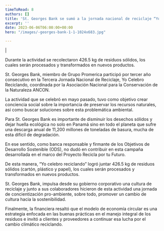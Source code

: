```yaml
---
timeToRead: 8
authors: []
title: 'St. Georges Bank se sumó a la jornada nacional de reciclaje “Yo celebro reciclando”'
excerpt: ''
date: 2023-06-06T06:00:00+00:00
hero: "/images/-georges-bank-1-1-1024x683.jpg"

---
```

|




Durante la actividad se recolectaron 426.5 kg de residuos sólidos, los cuales serán procesados y transformados en nuevos productos. 

St. Georges Bank, miembro de Grupo Promerica participó por tercer año consecutivo en la Tercera Jornada Nacional de Reciclaje, Yo Celebro Reciclando, coordinada por la Asociación Nacional para la Conservación de la Naturaleza ANCON.

La actividad que se celebró en mayo pasado, tuvo como objetivo crear conciencia social sobre la importancia de preservar los recursos naturales, así como buscar soluciones sobre esta problemática ambiental.

Para St. Georges Bank es importante de disminuir los desechos sólidos y dejar huella ecológica no solo en Panamá sino en todo el planeta que sufre una descarga anual de 11,200 millones de toneladas de basura, mucha de esta difícil de degradación.

En ese sentido, como banca responsable y firmante de los Objetivos de Desarrollo Sostenible (ODS), no dudó en contribuir en esta campaña desarrollada en el marco del Proyecto Recicla por tu Futuro.

De esta manera, “Yo celebro reciclando” logró juntar 426.5 kg de residuos sólidos (cartón, plástico y papel), los cuales serán procesados y transformados en nuevos productos. 

St. Georges Bank, impulsa desde su gobierno corporativo una cultura de reciclaje y junto a sus colaboradores hicieron de esta actividad una jornada de concientización pro-ambiente, sobre todo, promover un cambio de cultura hacia la sostenibilidad.

Finalmente, la financiera resaltó que el modelo de economía circular es una estrategia enfocada en las buenas prácticas en el manejo integral de los residuos e invitó a clientes y proveedores a continuar esa lucha por el cambio climático reciclando.
 

